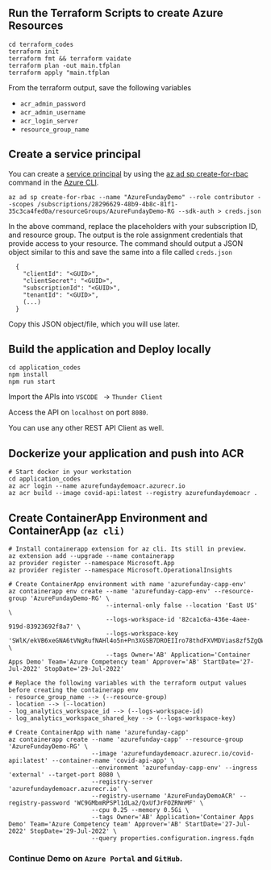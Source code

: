 ## Run the Terraform Scripts to create Azure Resources

```
cd terraform_codes
terraform init
terraform fmt && terraform vaidate
terraform plan -out main.tfplan
terraform apply "main.tfplan
```

From the terraform output, save the following variables

* `acr_admin_password`
* `acr_admin_username`
* `acr_login_server`
* `resource_group_name`

## Create a service principal

You can create a [service principal](https://docs.microsoft.com/en-us/azure/active-directory/develop/app-objects-and-service-principals#service-principal-object) by using the [az ad sp create-for-rbac](https://docs.microsoft.com/en-us/cli/azure/ad/sp#az-ad-sp-create-for-rbac) command in the [Azure CLI](https://docs.microsoft.com/en-us/cli/azure/).

```
az ad sp create-for-rbac --name "AzureFundayDemo" --role contributor --scopes /subscriptions/28296629-48b9-4b8c-81f1-35c3ca4fed0a/resourceGroups/AzureFundayDemo-RG --sdk-auth > creds.json
```

In the above command, replace the placeholders with your subscription ID, and resource group. The output is the role assignment credentials that provide access to your resource. The command should output a JSON object similar to this and save the same into a file called `creds.json`

```
  {
    "clientId": "<GUID>",
    "clientSecret": "<GUID>",
    "subscriptionId": "<GUID>",
    "tenantId": "<GUID>",
    (...)
  }
```

Copy this JSON object/file, which you will use later.

## Build the application and Deploy locally

```
cd application_codes
npm install
npm run start
```

Import the APIs into `VSCODE ` -> `Thunder Client`

Access the API on `localhost` on port `8080`.

You can use any other REST API Client as well.

## Dockerize your application and push into ACR

```
# Start docker in your workstation
cd application_codes
az acr login --name azurefundaydemoacr.azurecr.io
az acr build --image covid-api:latest --registry azurefundaydemoacr .
```

## Create ContainerApp Environment and ContainerApp (`az cli)`

```
# Install containerapp extension for az cli. Its still in preview.
az extension add --upgrade --name containerapp
az provider register --namespace Microsoft.App
az provider register --namespace Microsoft.OperationalInsights

# Create ContainerApp environment with name 'azurefunday-capp-env'
az containerapp env create --name 'azurefunday-capp-env' --resource-group 'AzureFundayDemo-RG' \
                           --internal-only false --location 'East US' \
                           --logs-workspace-id '82ca1c6a-436e-4aee-919d-83923692f8a7' \
                           --logs-workspace-key 'SWlK/ekVB6xeGNA6tVNgRufNAHl4o5n+Pn3XGSB7DROEIIro78thdFXVMDVias8zf5ZgQWtm+ZMzpPaDz/qKPg==' \
                           --tags Owner='AB' Application='Container Apps Demo' Team='Azure Competency team' Approver='AB' StartDate='27-Jul-2022' StopDate='29-Jul-2022'

# Replace the following variables with the terraform output values before creating the containerapp env
- resource_group_name --> (--resource-group)
- location --> (--location)
- log_analytics_workspace_id --> (--logs-workspace-id)
- log_analytics_workspace_shared_key --> (--logs-workspace-key)

# Create ContainerApp with name 'azurefunday-capp'
az containerapp create --name 'azurefunday-capp' --resource-group 'AzureFundayDemo-RG' \
                       --image 'azurefundaydemoacr.azurecr.io/covid-api:latest' --container-name 'covid-api-app' \
                       --environment 'azurefunday-capp-env' --ingress 'external' --target-port 8080 \
                       --registry-server 'azurefundaydemoacr.azurecr.io' \
                       --registry-username 'AzureFundayDemoACR' --registry-password 'WC9GMbmRPSPl1dLa2/QxUfJrFOZRNnMF' \
                       --cpu 0.25 --memory 0.5Gi \
                       --tags Owner='AB' Application='Container Apps Demo' Team='Azure Competency team' Approver='AB' StartDate='27-Jul-2022' StopDate='29-Jul-2022' \
                       --query properties.configuration.ingress.fqdn

```

### Continue Demo on `Azure Portal` and `GitHub`.
